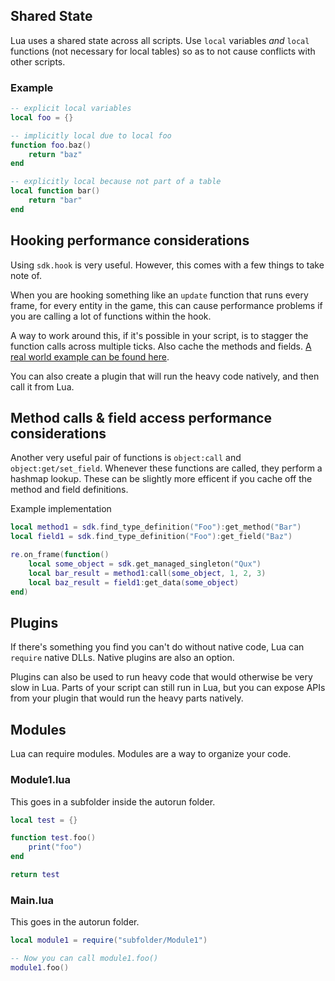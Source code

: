 ## Shared State
Lua uses a shared state across all scripts. Use `local` variables *and* `local` functions (not necessary for local tables) so as to not cause conflicts with other scripts.

### Example
```lua
-- explicit local variables
local foo = {}

-- implicitly local due to local foo
function foo.baz()
    return "baz"
end

-- explicitly local because not part of a table
local function bar()
    return "bar"
end
```

## Hooking performance considerations
Using `sdk.hook` is very useful. However, this comes with a few things to take note of.

When you are hooking something like an `update` function that runs every frame, for every entity in the game, this can cause performance problems if you are calling a lot of functions within the hook.

A way to work around this, if it's possible in your script, is to stagger the function calls across multiple ticks. Also cache the methods and fields. [A real world example can be found here](https://github.com/GreenComfyTea/MHR-Overlay/pull/19).

You can also create a plugin that will run the heavy code natively, and then call it from Lua.

## Method calls & field access performance considerations
Another very useful pair of functions is `object:call` and `object:get/set_field`. Whenever these functions are called, they perform a hashmap lookup. These can be slightly more efficent if you cache off the method and field definitions.

Example implementation
```lua
local method1 = sdk.find_type_definition("Foo"):get_method("Bar")
local field1 = sdk.find_type_definition("Foo"):get_field("Baz")

re.on_frame(function()
    local some_object = sdk.get_managed_singleton("Qux")
    local bar_result = method1:call(some_object, 1, 2, 3)
    local baz_result = field1:get_data(some_object)
end)
```

## Plugins
If there's something you find you can't do without native code, Lua can `require` native DLLs. Native plugins are also an option.

Plugins can also be used to run heavy code that would otherwise be very slow in Lua. Parts of your script can still run in Lua, but you can expose APIs from your plugin that would run the heavy parts natively.

## Modules
Lua can require modules. Modules are a way to organize your code.

### Module1.lua
This goes in a subfolder inside the autorun folder.

```lua
local test = {}

function test.foo()
    print("foo")
end

return test
```

### Main.lua
This goes in the autorun folder.

```lua
local module1 = require("subfolder/Module1")

-- Now you can call module1.foo()
module1.foo()
```